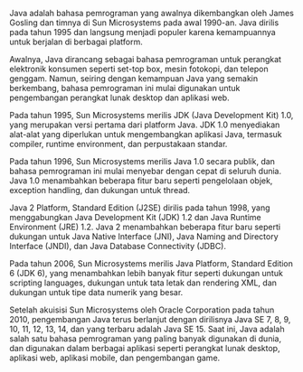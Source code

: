 Java adalah bahasa pemrograman yang awalnya dikembangkan oleh James Gosling dan timnya di Sun Microsystems pada awal 1990-an. Java dirilis pada tahun 1995 dan langsung menjadi populer karena kemampuannya untuk berjalan di berbagai platform.

Awalnya, Java dirancang sebagai bahasa pemrograman untuk perangkat elektronik konsumen seperti set-top box, mesin fotokopi, dan telepon genggam. Namun, seiring dengan kemampuan Java yang semakin berkembang, bahasa pemrograman ini mulai digunakan untuk pengembangan perangkat lunak desktop dan aplikasi web.

Pada tahun 1995, Sun Microsystems merilis JDK (Java Development Kit) 1.0, yang merupakan versi pertama dari platform Java. JDK 1.0 menyediakan alat-alat yang diperlukan untuk mengembangkan aplikasi Java, termasuk compiler, runtime environment, dan perpustakaan standar.

Pada tahun 1996, Sun Microsystems merilis Java 1.0 secara publik, dan bahasa pemrograman ini mulai menyebar dengan cepat di seluruh dunia. Java 1.0 menambahkan beberapa fitur baru seperti pengelolaan objek, exception handling, dan dukungan untuk thread.

Java 2 Platform, Standard Edition (J2SE) dirilis pada tahun 1998, yang menggabungkan Java Development Kit (JDK) 1.2 dan Java Runtime Environment (JRE) 1.2. Java 2 menambahkan beberapa fitur baru seperti dukungan untuk Java Native Interface (JNI), Java Naming and Directory Interface (JNDI), dan Java Database Connectivity (JDBC).

Pada tahun 2006, Sun Microsystems merilis Java Platform, Standard Edition 6 (JDK 6), yang menambahkan lebih banyak fitur seperti dukungan untuk scripting languages, dukungan untuk tata letak dan rendering XML, dan dukungan untuk tipe data numerik yang besar.

Setelah akuisisi Sun Microsystems oleh Oracle Corporation pada tahun 2010, pengembangan Java terus berlanjut dengan dirilisnya Java SE 7, 8, 9, 10, 11, 12, 13, 14, dan yang terbaru adalah Java SE 15. Saat ini, Java adalah salah satu bahasa pemrograman yang paling banyak digunakan di dunia, dan digunakan dalam berbagai aplikasi seperti perangkat lunak desktop, aplikasi web, aplikasi mobile, dan pengembangan game.
